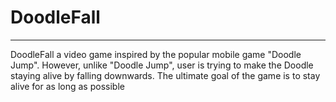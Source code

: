 # DoodleFall

***
DoodleFall a video game inspired by the popular mobile game "Doodle Jump". However, unlike "Doodle Jump", user is trying to make the Doodle staying alive by falling downwards. The ultimate goal of the game is to stay alive for as long as possible 
